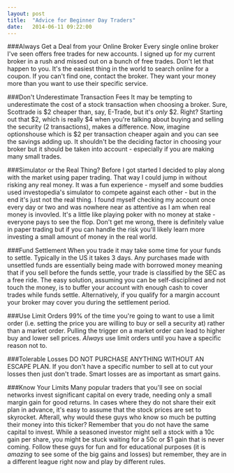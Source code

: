 ```yaml
---
layout: post
title:  "Advice for Beginner Day Traders"
date:   2014-06-11 09:22:00
---
```


###Always Get a Deal from your Online Broker
Every single online broker I've seen offers free trades for new accounts. I signed up for my current broker in a rush and missed out on a bunch of free trades. Don't let that happen to you. It's the easiest thing in the world to search online for a coupon. If you can't find one, contact the broker. They want your money more than you want to use their specific service.

###Don't Underestimate Transaction Fees
It may be tempting to underestimate the cost of a stock transaction when choosing a broker. Sure, Scottrade is $2 cheaper than, say, E-Trade, but it's *only* $2. Right? Starting out that $2, which is really $4 when you're talking about buying and selling the security (2 transactions), makes a difference. Now, imagine optionshouse which is $2 per transaction cheaper again and you can see the savings adding up. It shouldn't be the deciding factor in choosing your broker but it should be taken into account - especially if you are making many small trades.

###Simulator or the Real Thing?
Before I got started I decided to play along with the market using paper trading. That way I could jump in without risking any real money. It was a fun experience - myself and some buddies used investopedia's simulator to compete against each other - but in the end it's just not the real thing. I found myself checking my account once every day or two and was nowhere near as attentive as I am when real money is invovled. It's a little like playing poker with no money at stake - everyone pays to see the flop. Don't get me wrong, there is definitely value in paper trading but if you can handle the risk you'll likely learn more investing a small amount of money in the real world.

###Fund Settlement
When you trade it may take some time for your funds to settle. Typically in the US it takes 3 days. Any purchases made with unsettled funds are essentially being made with borrowed money meaning that if you sell before the funds settle, your trade is classified by the SEC as a free ride. The easy solution, assuming you can be self-disciplined and not touch the money, is to buffer your account with enough cash to cover trades while funds settle. Alternatively, if you qualify for a margin account your broker may cover you during the settlement period.

###Use Limit Orders
99% of the time you're going to want to use a limit order (i.e. setting the price you are willing to buy or sell a security at) rather than a market order. Pulling the trigger on a market order can lead to higher buy and lower sell prices. *Always* use limit orders until you have a specific reason not to.

###Tolerable Losses
DO NOT PURCHASE ANYTHING WITHOUT AN ESCAPE PLAN. If you don't have a specific number to sell at to cut your losses then just don't trade. Smart losses are as important as smart gains.

###Know Your Limits
Many popular traders that you'll see on social networks invest significant capital on every trade, needing only a small margin gain for good returns. In cases where they do not share their exit plan in advance, it's easy to assume that the stock prices are set to skyrocket. Afterall, why would these guys who know so much be putting their money into this ticker? Remember that you do not have the same capital to invest. While a seasoned investor might sell a stock with a 10c gain per share, you might be stuck waiting for a 50c or $1 gain that is never coming. Follow these guys for fun and for educational purposes (it is *amazing* to see some of the big gains and losses) but remember, they are in a different league right now and play by different rules.